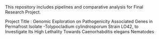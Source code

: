This repository includes pipelines and comparative analysis for Final Research Project.





Project Title : 
Genomic Exploration on Pathogenicity Associated Genes in Permafrost Isolate -Tolypocladium cylindrosporum Strain LO42, to Investigate Its High Lethality Towards Caenorhabditis elegans Nematodes
